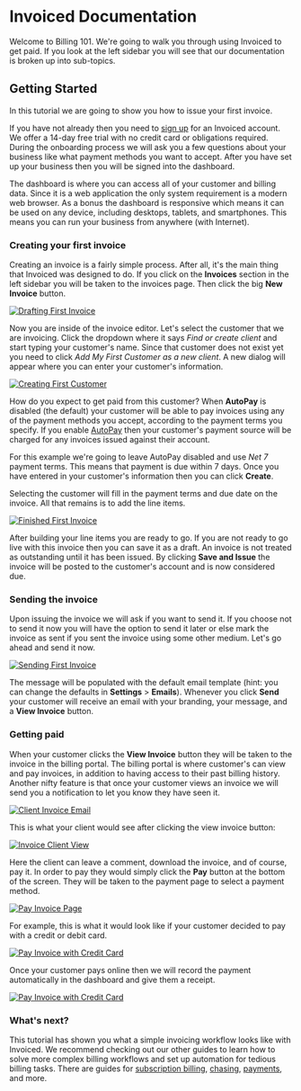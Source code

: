 # Invoiced Documentation

Welcome to Billing 101. We're going to walk you through using Invoiced to get paid. If you look at the left sidebar you will see that our documentation is broken up into sub-topics.

## Getting Started

In this tutorial we are going to show you how to issue your first invoice.

If you have not already then you need to [sign up](/signup) for an Invoiced account. We offer a 14-day free trial with no credit card or obligations required. During the onboarding process we will ask you a few questions about your business like what payment methods you want to accept. After you have set up your business then you will be signed into the dashboard.

The dashboard is where you can access all of your customer and billing data. Since it is a web application the only system requirement is a modern web browser. As a bonus the dashboard is responsive which means it can be used on any device, including desktops, tablets, and smartphones. This means you can run your business from anywhere (with Internet).

### Creating your first invoice

Creating an invoice is a fairly simple process. After all, it's the main thing that Invoiced was designed to do. If you click on the **Invoices** section in the left sidebar you will be taken to the invoices page. Then click the big **New Invoice** button.

[![Drafting First Invoice](/docs/img/drafting-first-invoice.png)](/docs/img/drafting-first-invoice.png)

Now you are inside of the invoice editor. Let's select the customer that we are invoicing. Click the dropdown where it says *Find or create client* and start typing your customer's name. Since that customer does not exist yet you need to click *Add My First Customer as a new client*. A new dialog will appear where you can enter your customer's information.

[![Creating First Customer](/docs/img/create-first-customer.png)](/docs/img/create-first-customer.png)

How do you expect to get paid from this customer? When **AutoPay** is disabled (the default) your customer will be able to pay invoices using any of the payment methods you accept, according to the payment terms you specify. If you enable [AutoPay](/docs/payments/autopay) then your customer's payment source will be charged for any invoices issued against their account.

For this example we're going to leave AutoPay disabled and use *Net 7* payment terms. This means that payment is due within 7 days. Once you have entered in your customer's information then you can click **Create**.

Selecting the customer will fill in the payment terms and due date on the invoice. All that remains is to add the line items.

[![Finished First Invoice](/docs/img/finished-first-invoice.png)](/docs/img/finished-first-invoice.png)

After building your line items you are ready to go. If you are not ready to go live with this invoice then you can save it as a draft. An invoice is not treated as outstanding until it has been issued. By clicking **Save and Issue** the invoice will be posted to the customer's account and is now considered due.

### Sending the invoice

Upon issuing the invoice we will ask if you want to send it. If you choose not to send it now you will have the option to send it later or else mark the invoice as sent if you sent the invoice using some other medium. Let's go ahead and send it now.

[![Sending First Invoice](/docs/img/sending-first-invoice.png)](/docs/img/sending-first-invoice.png)

The message will be populated with the default email template (hint: you can change the defaults in **Settings** > **Emails**). Whenever you click **Send** your customer will receive an email with your branding, your message, and a **View Invoice** button.

### Getting paid

When your customer clicks the **View Invoice** button they will be taken to the invoice in the billing portal. The billing portal is where customer's can view and pay invoices, in addition to having access to their past billing history. Another nifty feature is that once your customer views an invoice we will send you a notification to let you know they have seen it.

[![Client Invoice Email](/docs/img/client-invoice-email.png)](/docs/img/client-invoice-email.png)

This is what your client would see after clicking the view invoice button:

[![Invoice Client View](/docs/img/client-invoice-view.png)](/docs/img/client-invoice-view.png)

Here the client can leave a comment, download the invoice, and of course, pay it. In order to pay they would simply click the **Pay** button at the bottom of the screen. They will be taken to the payment page to select a payment method.

[![Pay Invoice Page](/docs/img/pay-invoice-page.png)](/docs/img/pay-invoice-page.png)

For example, this is what it would look like if your customer decided to pay with a credit or debit card.

[![Pay Invoice with Credit Card](/docs/img/pay-invoice-credit-card.png)](/docs/img/pay-invoice-credit-card.png)

Once your customer pays online then we will record the payment automatically in the dashboard and give them a receipt.

[![Pay Invoice with Credit Card](/docs/img/invoice-paid-in-full.png)](/docs/img/invoice-paid-in-full.png)

### What's next?

This tutorial has shown you what a simple invoicing workflow looks like with Invoiced. We recommend checking out our other guides to learn how to solve more complex billing workflows and set up automation for tedious billing tasks. There are guides for [subscription billing](/docs/guides/subscription-billing), [chasing](/docs/guides/chasing), [payments](/docs/payments), and more.